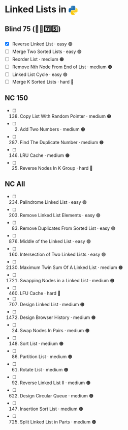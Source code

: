 # Linked Lists in <img src="../../assets/pythonLogo.png" alt="Python logo" style="height: 1em; vertical-align: sub;">


## Blind 75 (🧑‍🦯7️⃣5️⃣)
- [x] Reverse Linked List · easy 🟢 
- [ ] Merge Two Sorted Lists · easy 🟢 
- [ ] Reorder List · medium 🟠
- [ ] Remove Nth Node From End of List · medium 🟠
- [ ] Linked List Cycle · easy 🟢 	
- [ ] Merge K Sorted Lists · hard 🔴

## NC 150
- [ ] 138. Copy List With Random Pointer · medium 🟠	
- [ ] 2. Add Two Numbers · medium 🟠
- [ ] 287. Find The Duplicate Number · medium 🟠
- [ ] 146. LRU Cache · medium 🟠
- [ ] 25. Reverse Nodes In K Group · hard 🔴

## NC All
- [ ] 234. Palindrome Linked List · easy 🟢 
- [ ] 203. Remove Linked List Elements · easy 🟢 
- [ ] 83. Remove Duplicates From Sorted List · easy 🟢 
- [ ] 876. Middle of the Linked List · easy 🟢 
- [ ] 160. Intersection of Two Linked Lists · easy 🟢 
- [ ] 2130. Maximum Twin Sum Of A Linked List · medium 🟠
- [ ] 1721. Swapping Nodes in a Linked List	 · medium 🟠
- [ ] 460. LFU Cache · hard 🔴
- [ ] 707. Design Linked List · medium 🟠
- [ ] 1472. Design Browser History · medium 🟠
- [ ] 24. Swap Nodes In Pairs · medium 🟠
- [ ] 148. Sort List · medium 🟠
- [ ] 86. Partition List · medium 🟠
- [ ] 61. Rotate List · medium 🟠
- [ ] 92. Reverse Linked List II · medium 🟠
- [ ] 622. Design Circular Queue · medium 🟠
- [ ] 147. Insertion Sort List · medium 🟠
- [ ] 725. Split Linked List in Parts · medium 🟠